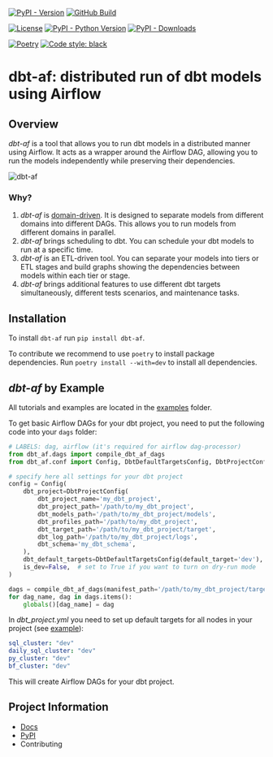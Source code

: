 [![PyPI - Version](https://img.shields.io/pypi/v/dbt-af)](https://pypi.org/project/dbt-af/)
[![GitHub Build](https://github.com/Toloka/dbt-af/workflows/Tests/badge.svg)](https://github.com/Toloka/dbt-af/actions)

[![License](https://img.shields.io/:license-Apache%202-blue.svg)](https://www.apache.org/licenses/LICENSE-2.0.txt)
[![PyPI - Python Version](https://img.shields.io/pypi/pyversions/dbt-af.svg)](https://pypi.org/project/dbt-af/)
[![PyPI - Downloads](https://img.shields.io/pypi/dm/dbt-af)](https://pypi.org/project/dbt-af/)

[![Poetry](https://img.shields.io/endpoint?url=https://python-poetry.org/badge/v0.json)](https://python-poetry.org/)
[![Code style: black](https://img.shields.io/badge/code%20style-black-000000.svg)](https://github.com/psf/black)

# dbt-af: distributed run of dbt models using Airflow

## Overview

_dbt-af_ is a tool that allows you to run dbt models in a distributed manner using Airflow.
It acts as a wrapper around the Airflow DAG,
allowing you to run the models independently while preserving their dependencies.

![dbt-af](docs/static/airflow_dag_layout.png)

### Why?

1. _dbt-af_ is [domain-driven](https://www.datamesh-architecture.com/#what-is-data-mesh).
   It is designed to separate models from different domains into different DAGs.
   This allows you to run models from different domains in parallel.
2. _dbt-af_ brings scheduling to dbt. You can schedule your dbt models to run at a specific time.
3. _dbt-af_ is an ETL-driven tool.
   You can separate your models into tiers or ETL stages
   and build graphs showing the dependencies between models within each tier or stage.
4. _dbt-af_ brings additional features to use different dbt targets simultaneously, different tests scenarios, and
   maintenance tasks.

## Installation

To install `dbt-af` run `pip install dbt-af`.

To contribute we recommend to use `poetry` to install package dependencies. Run `poetry install --with=dev` to install
all dependencies.

## _dbt-af_ by Example

All tutorials and examples are located in the [examples](examples/README.md) folder.

To get basic Airflow DAGs for your dbt project, you need to put the following code into your `dags` folder:

```python
# LABELS: dag, airflow (it's required for airflow dag-processor)
from dbt_af.dags import compile_dbt_af_dags
from dbt_af.conf import Config, DbtDefaultTargetsConfig, DbtProjectConfig

# specify here all settings for your dbt project
config = Config(
    dbt_project=DbtProjectConfig(
        dbt_project_name='my_dbt_project',
        dbt_project_path='/path/to/my_dbt_project',
        dbt_models_path='/path/to/my_dbt_project/models',
        dbt_profiles_path='/path/to/my_dbt_project',
        dbt_target_path='/path/to/my_dbt_project/target',
        dbt_log_path='/path/to/my_dbt_project/logs',
        dbt_schema='my_dbt_schema',
    ),
    dbt_default_targets=DbtDefaultTargetsConfig(default_target='dev'),
    is_dev=False,  # set to True if you want to turn on dry-run mode
)

dags = compile_dbt_af_dags(manifest_path='/path/to/my_dbt_project/target/manifest.json', config=config)
for dag_name, dag in dags.items():
    globals()[dag_name] = dag
```

In _dbt_project.yml_ you need to set up default targets for all nodes in your project 
(see [example](examples/dags/dbt_project.yml)):

```yaml
sql_cluster: "dev"
daily_sql_cluster: "dev"
py_cluster: "dev"
bf_cluster: "dev"
```

This will create Airflow DAGs for your dbt project.

## Project Information

- [Docs](examples/README.md)
- [PyPI](https://pypi.org/project/dbt-af/)
- Contributing